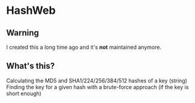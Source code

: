 HashWeb
=======

Warning
-------
I created this a long time ago and it's **not** maintained anymore.

What's this?
------------
Calculating the MD5 and SHA1/224/256/384/512 hashes of a key (string) <br />
Finding the key for a given hash with a brute-force approach (if the key is short enough)
